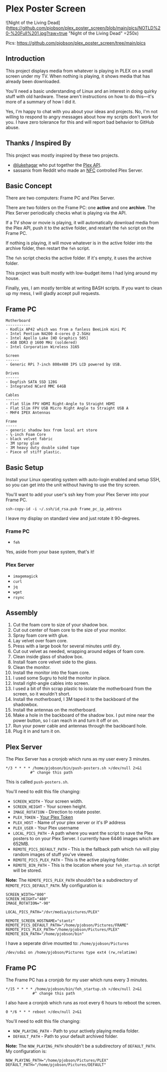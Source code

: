 # Plex Poster Screen

![Night of the Living Dead](https://github.com/pjobson/plex_poster_screen/blob/main/pics/NOTLD%20-%20Full%201.jpg?raw=true "Night of the Living Dead" =250x)

Pics: https://github.com/pjobson/plex_poster_screen/tree/main/pics

## Introduction

This project displays media from whatever is playing in PLEX on
a small screen under my TV. When nothing is playing, it shows
media that has already been downloaded.

You'll need a basic understanding of Linux and an interest in
doing quirky stuff with old hardware. These aren't instructions
on how to do this—it's more of a summary of how I did it.

Yes, I'm happy to chat with you about your ideas and projects.
No, I'm not willing to respond to angry messages about how my
scripts don't work for you. I have zero tolerance for this and
will report bad behavior to GitHub abuse.

## Thanks / Inspired By

This project was mostly inspired by these two projects.

* [@lukehagar](https://github.com/lukehagar) who put together the
[Plex API](https://plexapi.dev/Intro).
* sassanix from Reddit who made an
[NFC](https://simplyexplained.com/blog/how-i-built-an-nfc-movie-library-for-my-kids/)
controlled Plex Server.

## Basic Concept

There are two computers: Frame PC and Plex Server.

There are two folders on the Frame PC: one **active** and one
**archive**. The Plex Server periodically checks what is playing
via the API.

If a TV show or movie is playing, it will automatically download
media from the Plex API, push it to the active folder, and
restart the `feh` script on the Frame PC.

If nothing is playing, it will move whatever is in the active
folder into the archive folder, then restart the `feh` script.

The `feh` script checks the active folder. If it's empty, it
uses the archive folder.

This project was built mostly with low-budget items I had lying
around my house.

Finally, yes, I am mostly terrible at writing BASH scripts. If
you want to clean up my mess, I will gladly accept pull requests.

## Frame PC

    Motherboard
    -----------
    - Kodlix AP42 which was from a fanless BeeLink mini PC
    - Intel Pentium N4200 4-cores @ 2.5GHz
    - Intel Apollo Lake [HD Graphics 505]
    - 4GB DDR3 @ 1600 MHz (soldered)
    - Intel Corporation Wireless 3165

    Screen
    ------
    - Generic RPi 7-inch 800x480 IPS LCD powered by USB.

    Drives
    ------
    - Dogfish SATA SSD 128G
    - Integrated NCard MMC 64GB

    Cables
    ------
    - Flat Slim FPV HDMI Right-Angle to Straight HDMI
    - Flat Slim FPV USB Micro Right Angle to Straight USB A
    - MHF4 IPEX Antennas

    Frame
    -----
    - generic shadow box from local art store
    - ¼-inch Foam Core
    - black velvet fabric
    - 3M spray glue
    - 3M heavy duty double sided tape
    - Piece of stiff plastic.

## Basic Setup

Install your Linux operating system with auto-login enabled and
setup SSH, so you can get into the unit without having to use
the tiny screen.

You'll want to add your user's ssh key from your Plex Server into
your Frame PC.

    ssh-copy-id -i ~/.ssh/id_rsa.pub frame_pc_ip_address

I leave my display on standard view and just rotate it 90-degrees.

### Frame PC

* `feh`

Yes, aside from your base system, that's it!

### Plex Server

* `imagemagick`
* `curl`
* `jq`
* `wget`
* `rsync`

## Assembly

1. Cut the foam core to size of your shadow box.
2. Cut out center of foam core to the size of your monitor.
3. Spray foam core with glue.
4. Lay velvet over foam core.
5. Press with a large book for several minutes until dry.
6. Cut out velvet as needed, wrapping around edges of foam core.
7. Clean inside glass of shadow box.
8. Install foam core velvet side to the glass.
9. Clean the monitor.
10. Install the monitor into the foam core.
11. I used some Sugru to hold the monitor in place.
12. Install right-angle cables into screen.
13. I used a bit of thin scrap plastic to isolate the motherboard
    from the screen, so it wouldn't short.
14. Install the motherboard, I 3M taped it to the backboard of the
    shadowbox.
15. Install the antennas on the motherboard.
16. Make a hole in the backboard of the shadow box.
    I put mine near the power button, so I can reach in and turn
    it off or on.
17. Run your power cable and antennas through the backboard hole.
18. Plug it in and turn it on.

## Plex Server

The Plex Server has a cronjob which runs as my user every 3 minutes.

    */3 * * * * /home/pjobson/bin/push-posters.sh >/dev/null 2>&1
               #^ change this path

This is called `push-posters.sh`.

You'll need to edit this file changing:

* `SCREEN_WIDTH` - Your screen width.
* `SCREEN_HEIGHT` - Your screen height.
* `IMAGE_ROTATION` - Direction to rotate poster.
* `PLEX_TOKEN` - [Your Plex Token](https://support.plex.tv/articles/204059436-finding-an-authentication-token-x-plex-token/)
* `PLEX_HOST` - Name of your plex server or it's IP address
* `PLEX_USER` - Your Plex username
* `LOCAL_PICS_PATH` - A path where you want the script to save the
  Plex posters to on your Plex Server.  I currently have 6446
  images which are 652MB.
* `REMOTE_PICS_DEFAULT_PATH` - This is the fallback path which `feh`
  will play random images of stuff you've viewed.
* `REMOTE_PICS_PLEX_PATH` - This is the active playing folder.
* `REMOTE_BIN_PATH` - This is the location where your `feh_startup.sh`
  script will be stored.

**Note:** The `REMOTE_PICS_PLEX_PATH` shouldn't be a subdirectory
of `REMOTE_PICS_DEFAULT_PATH`.  My configuration is:

    SCREEN_WIDTH="800"
    SCREEN_HEIGHT="480"
    IMAGE_ROTATION="-90"

    LOCAL_PICS_PATH="/dvr/media/pictures/PLEX"

    REMOTE_SCREEN_HOSTNAME="stantz"
    REMOTE_PICS_DEFAULT_PATH="/home/pjobson/Pictures/FRAME"
    REMOTE_PICS_PLEX_PATH="/home/pjobson/Pictures/PLEX"
    REMOTE_BIN_PATH="/home/pjobson/bin"

I have a seperate drive mounted to: `/home/pjobson/Pictures`

    /dev/sda1 on /home/pjobson/Pictures type ext4 (rw,relatime)

## Frame PC

The Frame PC has a cronjob for my user which runs every 3 minutes.

    */15 * * * * /home/pjobson/bin/feh_startup.sh >/dev/null 2>&1
                #^ change this path

I also have a cronjob which runs as root every 6 hours to reboot
the screen.

    0 */6 * * * reboot >/dev/null 2>&1

You'll need to edit this file changing:

* `NOW_PLAYING_PATH` - Path to your actively playing media folder.
* `DEFAULT_PATH` - Path to your default archived folder.

**Note:** The `NOW_PLAYING_PATH` shouldn't be a subdirectory
of `DEFAULT_PATH`.  My configuration is:

    NOW_PLAYING_PATH="/home/pjobson/Pictures/PLEX"
    DEFAULT_PATH="/home/pjobson/Pictures/DEFAULT"
